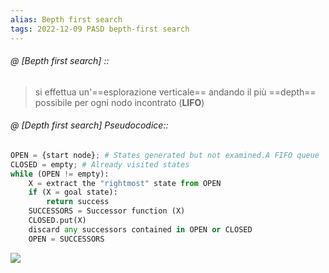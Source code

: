```yaml
---
alias: Bepth first search
tags: 2022-12-09 PASD bepth-first search
---
```


###### @ [Bepth first search] ::
> si effettua un'==esplorazione verticale== andando il più ==depth== possibile per ogni nodo incontrato (**LIFO**)
<!--ID: 1670753268512-->


###### @ [Depth first search] Pseudocodice::
```python
OPEN = {start node}; # States generated but not examined.A FIFO queue
CLOSED = empty; # Already visited states
while (OPEN != empty):
	X = extract the "rightmost" state from OPEN
	if (X = goal state):
		return success
	SUCCESSORS = Successor function (X)
	CLOSED.put(X)
	discard any successors contained in OPEN or CLOSED
	OPEN = SUCCESSORS
```
![](Uni/PASD/img/depth.jpeg)
<!--ID: 1670753491546-->


